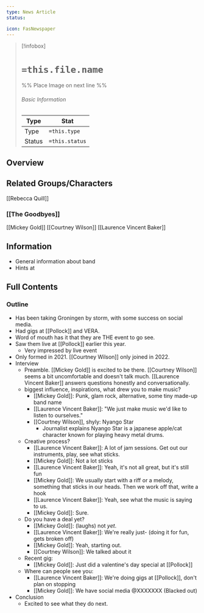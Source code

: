 ```yaml
---
type: News Article
status:

icon: FasNewspaper
---
```


> [!infobox]
> # `=this.file.name`
> %% Place Image on next line %%
> ###### Basic Information
> Type |  Stat |
> ---|---|
> Type | `=this.type` |
> Status | `=this.status` |
## Overview

## Related Groups/Characters
[[Rebecca Quill]]
### [[The Goodbyes]]
[[Mickey Gold]]
[[Courtney Wilson]]
[[Laurence Vincent Baker]]

## Information
- General information about band
- Hints at 

## Full Contents
### Outline

- Has been taking Groningen by storm, with some success on social media. 
- Had gigs at [[Pollock]] and VERA.
- Word of mouth has it that they are THE event to go see. 
- Saw them live at [[Pollock]] earlier this year. 
	- Very impressed by live event
- Only formed in 2021. [[Courtney Wilson]] only joined in 2022. 
- Interview 
	- Preamble. [[Mickey Gold]] is excited to be there. [[Courtney Wilson]] seems a bit uncomfortable and doesn't talk much. [[Laurence Vincent Baker]] answers questions honestly and conversationally. 
	- biggest influence, inspirations, what drew you to make music?
		- [[Mickey Gold]]: Punk, glam rock, alternative, some tiny made-up band name 
		- [[Laurence Vincent Baker]]: "We just make music we'd like to listen to ourselves."
		- [[Courtney Wilson]], shyly: Nyango Star
			- Journalist explains Nyango Star is a japanese apple/cat character known for playing heavy metal drums.
	- Creative process?
		- [[Laurence Vincent Baker]]: A lot of jam sessions. Get out our instruments, play, see what sticks. 
		- [[Mickey Gold]]: Not a lot sticks
		- [[Laurence Vincent Baker]]: Yeah, it's not all great, but it's still fun
		- [[Mickey Gold]]: We usually start with a riff or a melody, something that sticks in our heads. Then we work off that, write a hook
		- [[Laurence Vincent Baker]]: Yeah, see what the music is saying to us. 
		- [[Mickey Gold]]: Sure.
	- Do you have a deal yet?
		- [[Mickey Gold]]: (laughs) not *yet*. 
		- [[Laurence Vincent Baker]]: We're really just- (doing it for fun, gets broken off)
		- [[Mickey Gold]]: Yeah, starting out. 
		- [[Courtney Wilson]]: We talked about it
	- Recent gig:
		- [[Mickey Gold]]: Just did a valentine's day special at [[Pollock]]
	- Where can people see you:
		- [[Laurence Vincent Baker]]: We're doing gigs at [[Pollock]], don't plan on stopping
		- [[Mickey Gold]]: We have social media @XXXXXXX (Blacked out) 
- Conclusion
	- Excited to see what they do next. 
